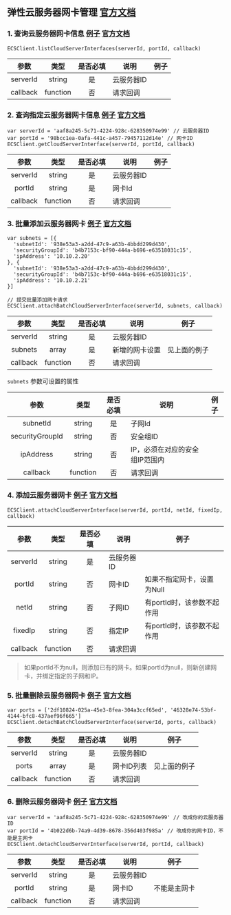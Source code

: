 ## 弹性云服务器网卡管理 [官方文档](https://support.hwclouds.com/api-ecs/zh-cn_topic_0020212660.html)

### 1. 查询云服务器网卡信息 [例子](../examples/ECS/interface-list-cloud-server-interfaces.js) [官方文档](https://support.hwclouds.com/api-ecs/zh-cn_topic_0020212661.html)

```
ECSClient.listCloudServerInterfaces(serverId, portId, callback)
```

|   参数   |   类型   | 是否必填 | 说明       | 例子 |
|:--------:|:--------:|:--------:|------------|------|
| serverId |  string  |    是    | 云服务器ID |      |
| callback | function |    否    | 请求回调   |      |


### 2. 查询指定云服务器网卡信息 [例子](../examples/ECS/interface-get-cloud-server-interface.js) [官方文档](https://support.hwclouds.com/api-ecs/zh-cn_topic_0020212661.html)

```
var serverId = 'aaf8a245-5c71-4224-928c-628350974e99' // 云服务器ID
var portId = '98bcc1ea-0afa-441c-a457-79457112d14e' // 网卡ID
ECSClient.getCloudServerInterface(serverId, portId, callback)
```

|   参数   |   类型   | 是否必填 | 说明       | 例子 |
|:--------:|:--------:|:--------:|------------|------|
| serverId |  string  |    是    | 云服务器ID |      |
|  portId  |  string  |    是    | 网卡Id     |      |
| callback | function |    否    | 请求回调   |      |


### 3. 批量添加云服务器网卡 [例子](../examples/ECS/interface-attach-batch-cloud-server-interface.js) [官方文档](https://support.hwclouds.com/api-ecs/zh-cn_topic_0020212663.html)

```
var subnets = [{
  'subnetId': '938e53a3-a2dd-47c9-a63b-4bbdd299d430',
  'securityGroupId': 'b4b7153c-bf90-444a-b696-e63518031c15',
  'ipAddress': '10.10.2.20'
}, {
  'subnetId': '938e53a3-a2dd-47c9-a63b-4bbdd299d430',
  'securityGroupId': 'b4b7153c-bf90-444a-b696-e63518031c15',
  'ipAddress': '10.10.2.21'
}]

// 提交批量添加网卡请求
ECSClient.attachBatchCloudServerInterface(serverId, subnets, callback)
```

|   参数   |   类型   | 是否必填 | 说明           | 例子         |
|:--------:|:--------:|:--------:|----------------|--------------|
| serverId |  string  |    是    | 云服务器ID     |              |
|  subnets |   array  |    是    | 新增的网卡设置 | 见上面的例子 |
| callback | function |    否    | 请求回调       |              |

`subnets` 参数可设置的属性

|       参数      |   类型   | 是否必填 | 说明                           | 例子 |
|:---------------:|:--------:|:--------:|--------------------------------|------|
|     subnetId    |  string  |    是    | 子网Id                         |      |
| securityGroupId |  string  |    否    | 安全组ID                       |      |
|    ipAddress    |  string  |    否    | IP，必须在对应的安全组IP范围内 |      |
|     callback    | function |    否    | 请求回调                       |      |

### 4. 添加云服务器网卡 [例子](../examples/ECS/interface-attach-batch-cloud-server-interface.js) [官方文档](https://support.hwclouds.com/api-ecs/zh-cn_topic_0020212664.html)

```
ECSClient.attachCloudServerInterface(serverId, portId, netId, fixedIp, callback)
```

|   参数   |   类型   | 是否必填 | 说明       | 例子                       |
|:--------:|:--------:|:--------:|------------|----------------------------|
| serverId |  string  |    是    | 云服务器ID |                            |
|  portId  |  string  |    否    | 网卡ID     | 如果不指定网卡，设置为Null |
|   netId  |  string  |    否    | 子网ID     | 有portId时，该参数不起作用 |
|  fixedIp |  string  |    否    | 指定IP     | 有portId时，该参数不起作用 |
| callback | function |    否    | 请求回调   |                            |

> 如果portId不为null，则添加已有的网卡。如果portId为null，则新创建网卡，并绑定指定的子网和IP。


### 5. 批量删除云服务器网卡 [例子](../examples/ECS/interface-detach-batch-cloud-server-interface.js) [官方文档](https://support.hwclouds.com/api-ecs/zh-cn_topic_0020212665.html)

```
var ports = ['2df10824-025a-45e3-8fea-304a3ccf65ed', '46328e74-53bf-4144-bfc8-437aef96f665']
ECSClient.detachBatchCloudServerInterface(serverId, ports, callback)
```

|   参数   |   类型   | 是否必填 | 说明           | 例子         |
|:--------:|:--------:|:--------:|----------------|--------------|
| serverId |  string  |    是    | 云服务器ID     |              |
|  ports   |   array  |    是    | 网卡ID列表     | 见上面的例子 |
| callback | function |    否    | 请求回调       |              |

### 6. 删除云服务器网卡 [例子](../examples/ECS/interface-detach-cloud-server-interface.js) [官方文档](https://support.hwclouds.com/api-ecs/zh-cn_topic_0020212666.html)

```
var serverId = 'aaf8a245-5c71-4224-928c-628350974e99' // 改成你的云服务器ID
var portId = '4b022d6b-74a9-4d39-8678-356d403f985a' // 改成你的网卡ID，不能是主网卡
ECSClient.detachCloudServerInterface(serverId, portId, callback)
```

|   参数   |   类型   | 是否必填 | 说明       | 例子         |
|:--------:|:--------:|:--------:|------------|--------------|
| serverId |  string  |    是    | 云服务器ID |              |
|  portId  |  string  |    是    | 网卡ID     | 不能是主网卡 |
| callback | function |    否    | 请求回调   |              |